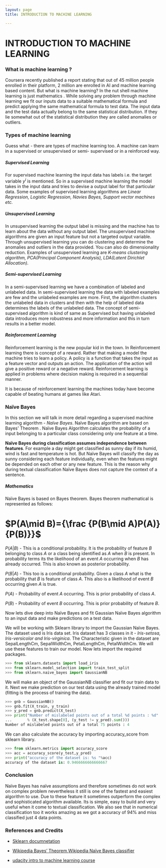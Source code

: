 ```yaml
---
layout: page
title: INTRODUCTION TO MACHINE LEARNING

---
```


# INTRODUCTION TO MACHINE LEARNING

### What is machine learning ?

Coursera recently published a report stating that out of 45 million people enrolled in their platform, 2 million are enrolled in AI and machine learning based content. But what is machine learning? In the nut shell machine learning is just mathematics . While solving any problem through machine learning  we fit our inputs data to a suitable mathematical formula and predict applying the same mathematical formula to test data. The input data and the test data actually belong to the same statistical distribution. If they lie somewhat out of the statistical distribution they are called anomalies or outliers. 

### Types of machine learning

Guess what - there are types of machine learning too. A machine can learn in a supervised or unsupervised  or semi- supervised  or in a reinforced way.



##### Supervised Learning

For supervised machine learning the input data has labels i.e. the target variable $y^i$ is mentioned. So in a supervised machine learning the model takes in the input data and tries to devise a output label for that particular data. Some examples of supervised learning algorithms are *Linear Regression, Logistic Regression, Navies Bayes, Support vector machines etc.*



##### Unsupervised Learning 

In unsupervised learning the output label is missing and the machine has to learn about the data without any output label. The unsupervised machine algorithms are given an input feature but not a targeted output variable. Through unsupervised learning you can do clustering and determine the anomalies and outliers in the data provided. You can also do dimensionality reduction. Examples of unsupervised learning are *K-means clustering algorithm, PCA(Principal Component Analysis), LDA(Latent Dirichlet Allocation).*



##### Semi-supervised Learning 

In a semi-supervised learning we have a combination of labeled and unlabeled data. In semi-supervised learning the data with labeled examples are few and the unlabeled examples are more. First, the algorithm clusters the unlabeled data in clusters and then with the help of labeled data determines the labels of the unlabeled data. The concept of semi-supervised algorithm is kind of same as Supervised but having unlabeled data introduces more robustness and more information and this in turn results in a better model. 



##### Reinforcement Learning

Reinforcement learning is the new popular kid in the town. In Reinforcement learning there is concept of a reward. Rather that making a model the machine tries to learn a policy. A policy is a function that takes the input as a feature vector and outputs an action. The application of the action will give a positive reward or a negative reward. Reinforcement learning is applied in problems where decision making is required in a sequential manner.

It is because of reinforcement learning the machines today have become capable of beating humans at games like Atari.





### Naïve Bayes

In this section we will talk in more detail regarding a supervised machine learning algorithm - *Naïve Bayes*. Naïve Bayes algorithm are based on Bayes' Theorem . Naïve Bayes Algorithm calculates the probability of a input belonging to a particular class considering only one feature at a time.

**Naïve Bayes during classification assumes independence between features**. For example a day might get classified as sunny day if its humid, wind is fast and temperature is hot. But Naïve Bayes will classify the day as sunny considering each feature individually, even when the features might be depended on each other or any new feature. This is the reason why during textual classification Naïve Bayes does not capture the context of a sentence.



##### Mathematics 

Naïve Bayes is based on Bayes theorem. Bayes theorem mathematical is represented as follows:

# $P(A\mid B)={\frac {P(B\mid A)P(A)}{P(B)}}$

$P(A|B)$ - This is a conditional probability. It is the probability of feature $B$ belonging to class $A$ or a class being identified as $A$ when $B$ is present. In probability terms its the likelihood of an event $A$ occurring when $B ​$ has already occurred. This is also known as posterior probability.

$P(B|A)$ - This too is a conditional probability. Given a class $A$ what is the probability that $B$ is feature of class $A$. This also is a likelihood of event $B$ occurring given $A$ is true.

$P(A)$ - Probability of event $A$ occurring. This is prior probability of class $A$.

$P(B)$ - Probability of event $B$ occurring. This is prior probability of feature $B​$.



Now lets dive deep into Naïve Bayes and fit Gaussian Naïve Bayes algorithm to an input data and make predictions on a test data. 

We will be working with Sklearn library to import the Gaussian Naïve Bayes. The dataset used is Iris data set. Iris dataset has 3 classes in it - *Iris-setosa, Iris-versicolor and Iris-virginica*. The Characteristic given in the dataset are SepalLengthCm, SepalWidthCm, PetalLengthCm, PetalWidthCm. We will use these features to train our model. Now lets import the required packages. 

```python
>>> from sklearn.datasets import load_iris
>>> from sklearn.model_selection import train_test_split
>>> from sklearn.naive_bayes import GaussianNB
```

We will make an object of the GaussianNB classifier and fit our train data to it. Next we make prediction on our test data using the already trained model (fitting is the process of training the data).



```python
>>> gnb = GaussianNB()
>>> gnb.fit(X_train, y_train)
>>> y_pred = gnb.predict(X_test)
>>> print("Number of mislabeled points out of a total %d points : %d"
...       % (X_test.shape[0], (y_test != y_pred).sum()))
Number of mislabeled points out of a total 75 points : 4
```



We can also calculate the accuracy by importing accuracy_score from sklearn library.

```python
>>> from sklearn.metrics import accuracy_score
>>> acc = accuracy_score(y_test,y_pred)
>>> print("accuracy of the dataset is: %s "%acc)
accuracy of the dataset is: 0.9466666666666667 
```



### Conclusion

Naïve Bayes has naïve assumptions and therefore sometimes do not work on complex problem nevertheless it still is one of the fastest and easiest algorithm to use. Due to these feature it sometimes outperform the complex and sophisticated algorithm available. Its is simple, easy to build and very useful when it come to textual classification. We also see that in numerical classification too it works amazing as we got a accuracy of 94% and miss classified just 4 data points.



### References and Credits 

- [Sklearn documnetation](https://scikit-learn.org/stable/modules/naive_bayes.html)

- [Wikipedia Bayes’ Theorem](https://en.wikipedia.org/wiki/Bayes%27_theorem),[Wikipedia Naïve Bayes classifier](https://en.wikipedia.org/wiki/Naive_Bayes_classifier)

- [udacity intro to machine learning course](https://www.udacity.com/course/intro-to-machine-learning--ud120)

  







































  





